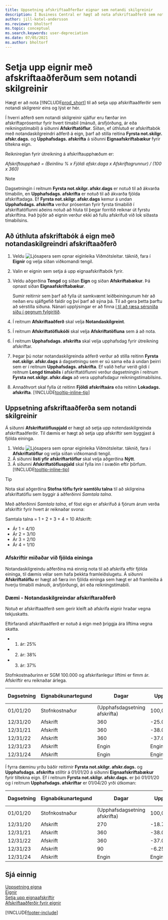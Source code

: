 ```yaml
---
title: Uppsetning afskriftaaðferðar eignar sem notandi skilgreinir
description: Í Business Central er hægt að nota afskriftaaðferð sem notandi skilgreinir til að skilgreina afskriftaaðferð eignar á síðu eignaspjalds.
author: jill-kotel-andersson
ms.reviewer: bholtorf
ms.topic: conceptual
ms.search.keywords: user-depreciation
ms.date: 07/05/2021
ms.author: bholtorf
---
```


# Setja upp eignir með afskriftaaðferðum sem notandi skilgreinir

Hægt er að nota [!INCLUDE[prod_short](includes/prod_short.md)] til að setja upp afskriftaaðferðir sem notandi skilgrenir eins og lýst er hér.

Í hverri aðferð sem notandi skilgreinir sjálfur eru færðar inn afskriftaprósentur fyrir hvert tímabil (mánuð, ársfjórðung, ár eða reikningstímabil) á síðunni **Afskriftatöflur**. Síðan, ef úthlutuð er afskriftabók með notandaskilgreindri aðferð á eign, þarf að stilla reitina **Fyrsta not.skilgr. afskr.dags.** og **Upphafsdags. afskrifta** á síðunni **Eignaafskriftabækur** fyrir tiltekna eign.  

Reiknireglan fyrir útreikning á afskriftaupphæðum er:  

*Afskriftaupphæð = (Beinlínu % x Fjöldi afskr.daga x Afskriftagrunnur) / (100 x 360)*


> [!NOTE]  
> Dagsetningin í reitnum **Fyrsta not.skilgr. afskr.dags** er notuð til að ákvarða tímabilin, en **Upphafsdags. afskrifta** er notuð til að ákvarða fjölda afskriftadaga. Ef **Fyrsta not.skilgr. afskr.dags** kemur á undan **Upphafsdags. afskrifta** verður prósentan fyrir fyrsta tímabilið í afskriftatöflunni aðeins notuð að hluta til þegar forritið reiknar út fyrstu afskriftina. Það þýðir að eignin verður ekki að fullu afskrifuð við lok síðasta tímabilsins.

## Að úthluta afskriftabók á eign með notandaskilgreindri afskriftaaðferð

1. Veldu ![Ljósapera sem opnar eiginleika Viðmótsleitar.](media/ui-search/search_small.png "Segðu mér hvað þú vilt gera") táknið, fara í **Eignir** og velja síðan viðkomandi tengil.
2. Valin er eignin sem setja á upp eignaafskriftabók fyrir.
3. Veldu aðgerðina **Tengd** og síðan **Eign** og síðan **Afskriftabækur**. Þá opnast síðan **Eignaafskriftabækur**.

   Sumir reitirnir sem þarf að fylla út samkvæmt leiðbeiningunum hér að neðan eru sjálfgefið faldir og því þarf að sýna þá. Til að gera þetta þarftu að sérstilla síðuna. Nánari upplýsingar er að finna  [í til að ræsa sérsníða síðu í gegnum fylgiritið](ui-personalization-user.md#start-personalizing-by-using-the-personalization-mode).
4. Í reitnum **Afskriftaaðferð** skal velja **Notandaskilgreint**.
5. Í reitnum **Afskriftatöflukóði** skal velja **Afskriftatöfluna** sem á að nota.
6. Í reitnum **Upphafsdags. afskrifta** skal velja upphafsdag fyrir útreikning afskriftar.
7. Þegar þú notar notandaskilgreinda aðferð verður að stilla reitinn **Fyrsta not.skilgr. afskr.dags** á dagsetningu sem er sú sama eða á undan þeirri sem er í reitnum **Upphafsdags. afskrifta**. Ef valið hefur verið gildi í reitnum **Lengd tímabils** í afskriftatöflunni verður dagsetningin í reitnum **Fyrsta not.skilgr. afskr.dags** að vera upphafsdagur reikningstímabilsins.
8. Annaðhvort skal fylla út reitinn **Fjöldi afskriftaára** eða reitinn **Lokadags. afskrifta**. [!INCLUDE[tooltip-inline-tip](includes/tooltip-inline-tip_md.md)] 

## Uppsetning afskriftaaðferða sem notandi skilgreinir

Á síðunni **Afskriftatöfluspjald** er hægt að setja upp notendaskilgreinda afskriftaaðferðir. Til dæmis er hægt að setja upp afskriftir sem byggjast á fjölda eininga.  

1. Veldu ![Ljósapera sem opnar eiginleika Viðmótsleitar.](media/ui-search/search_small.png "Segðu mér hvað þú vilt gera") táknið, fara í **Afskriftatöflur** og velja síðan viðkomandi tengil.  
2. Á síðunni **listi yfir afskriftartöflur** skal velja aðgerðina **Nýtt**.  
3. Á síðunni **Afskriftatöfluspjald** skal fylla inn í svæðin eftir þörfum. [!INCLUDE[tooltip-inline-tip](includes/tooltip-inline-tip_md.md)]  

> [!TIP]
> Nota skal aðgerðina **Stofna töflu fyrir samtölu talna** til að skilgreina afskriftatöflu sem byggir á aðferðinni *Samtala talna*.

Með aðferðinni *Samtala talna*, ef föst eign er afskrifuð á fjórum árum verða afskriftir fyrir hvert ár reiknaðar svona:

Samtala talna = 1 + 2 + 3 + 4 = 10 Afskrift:

* Ár 1 = 4/10  
* Ár 2 = 3/10  
* Ár 3 = 2/10  
* Ár 4 = 1/10  

### Afskriftir miðaðar við fjölda eininga

Notandaskilgreindu aðferðina má einnig nota til að afskrifa eftir fjölda eininga, til dæmis vélar sem hafa þekkta framleiðslugetu. Á síðunni **Afskriftatöflu** er hægt að færa inn fjölda eininga sem hægt er að framleiða á hverju tímabili mánuði, ársfjórðungi, ári eða reikningstímabili.  

### Dæmi - Notandaskilgreindar afskriftaraðferð

Notuð er afskriftaaðferð sem gerir kleift að afskrifa eignir hraðar vegna tekjuskatts.  

Eftirfarandi afskriftaaðferð er notuð á eign með þriggja ára líftíma vegna skatta.  

* 1. ár: 25%  
* 2. ár: 38%  
* 3. ár: 37%  

Stofnkostnaðurinn er SGM 100.000 og afskrifanlegur líftími er fimm ár. Afskriftir eru reiknaðar árlega.  

| Dagsetning | Eignabókunartegund | Dagar | Upphæð | Bókfært virði |
| --- | --- | --- | --- | --- |
| 01/01/20 |Stofnkostnaður |(Upphafsdagsetning afskrifta) |100,000.00 |100,000.00 |
| 12/31/20 |Afskrift |360 |-25.000,00 |75,000.00 |
| 12/31/21 |Afskrift |360 |-38.000,00 |37,000.00 |
| 12/31/22 |Afskrift |360 |-37.000,00 |0 |
| 12/31/23 |Afskrift |Engin |Engin |0 |
| 12/31/24 |Afskrift |Engin |Engin |0 |

Í fyrra dæminu yrðu báðir reitirnir **Fyrsta not.skilgr. afskr.dags.** og **Upphafsdags. afskrifta** stilltir á 01/01/20 á síðunni **Eignaafskriftabækur** fyrir tiltekna eign. Ef í reitnum **Fyrsta not.skilgr. afskr.dags.** er þó 01/01/20 og í reitnum **Upphafsdags. afskriftar** er 01/04/20 yrði útkoman:  

| Dagsetning | Eignabókunartegund | Dagar | Upphæð | Bókfært virði |
| --- | --- | --- | --- | --- |
| 01/01/20 |Stofnkostnaður |(Upphafsdagsetning afskrifta) |100,000.00 |100,000.00 |
| 12/31/20 |Afskrift |270 |-18.750,00 |81,250.00 |
| 12/31/21 |Afskrift |360 |-38.000,00 |42,250.00 |
| 12/31/22 |Afskrift |360 |-37.000,00 |6,250.00 |
| 12/31/23 |Afskrift |90 |-6.250,00 |0 |
| 12/31/24 |Afskrift |Engin |Engin |0 |


## Sjá einnig
[Uppsetning eigna](fa-setup.md)  
[Eignir](fa-manage.md)  
[Setja upp eignaafskriftir](fa-how-setup-depreciation.md)  
[Afskriftaaðferðir fyrir eignir](fa-depreciation-methods.md)

[!INCLUDE[footer-include](includes/footer-banner.md)]
